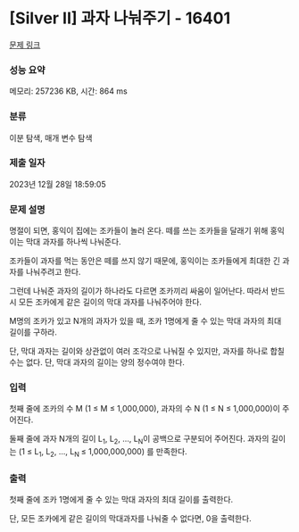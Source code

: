 # [Silver II] 과자 나눠주기 - 16401 

[문제 링크](https://www.acmicpc.net/problem/16401) 

### 성능 요약

메모리: 257236 KB, 시간: 864 ms

### 분류

이분 탐색, 매개 변수 탐색

### 제출 일자

2023년 12월 28일 18:59:05

### 문제 설명

<p>명절이 되면, 홍익이 집에는 조카들이 놀러 온다.  떼를 쓰는 조카들을 달래기 위해 홍익이는 막대 과자를 하나씩 나눠준다.</p>

<p>조카들이 과자를 먹는 동안은 떼를 쓰지 않기 때문에, 홍익이는 조카들에게 최대한 긴 과자를 나눠주려고 한다.</p>

<p>그런데 나눠준 과자의 길이가 하나라도 다르면 조카끼리 싸움이 일어난다. 따라서 반드시 모든 조카에게 같은 길이의 막대 과자를 나눠주어야 한다.</p>

<p>M명의 조카가 있고 N개의 과자가 있을 때, 조카 1명에게 줄 수 있는 막대 과자의 최대 길이를 구하라.</p>

<p>단, 막대 과자는 길이와 상관없이 여러 조각으로 나눠질 수 있지만, 과자를 하나로 합칠 수는 없다. 단, 막대 과자의 길이는 양의 정수여야 한다.</p>

### 입력 

 <p>첫째 줄에 조카의 수 M (1 ≤ M ≤ 1,000,000), 과자의 수 N (1 ≤ N ≤ 1,000,000)이 주어진다.</p>

<p>둘째 줄에 과자 N개의 길이 L<sub>1</sub>, L<sub>2</sub>, ..., L<sub>N</sub>이 공백으로 구분되어 주어진다. 과자의 길이는 (1 ≤ L<sub>1</sub>, L<sub>2</sub>, ..., L<sub>N </sub>≤ 1,000,000,000) 를 만족한다.</p>

### 출력 

 <p>첫째 줄에 조카 1명에게 줄 수 있는 막대 과자의 최대 길이를 출력한다.</p>

<p>단, 모든 조카에게 같은 길이의 막대과자를 나눠줄 수 없다면, 0을 출력한다.</p>


